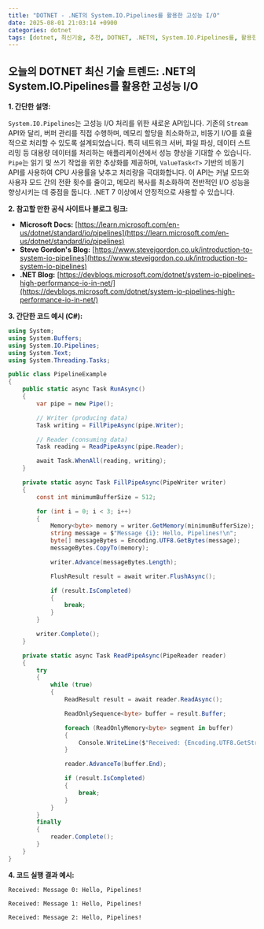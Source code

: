 ```yaml
---
title: "DOTNET - .NET의 System.IO.Pipelines를 활용한 고성능 I/O"
date: 2025-08-01 21:03:14 +0900
categories: dotnet
tags: [dotnet, 최신기술, 추천, DOTNET, .NET의, System.IO.Pipelines를, 활용한, 고성능, I/O]
---
```


## 오늘의 DOTNET 최신 기술 트렌드: **.NET의 System.IO.Pipelines를 활용한 고성능 I/O**

**1. 간단한 설명:**

`System.IO.Pipelines`는 고성능 I/O 처리를 위한 새로운 API입니다. 기존의 `Stream` API와 달리, 버퍼 관리를 직접 수행하며, 메모리 할당을 최소화하고, 비동기 I/O를 효율적으로 처리할 수 있도록 설계되었습니다.  특히 네트워크 서버, 파일 파싱, 데이터 스트리밍 등 대용량 데이터를 처리하는 애플리케이션에서 성능 향상을 기대할 수 있습니다.  `Pipe`는 읽기 및 쓰기 작업을 위한 추상화를 제공하며, `ValueTask<T>` 기반의 비동기 API를 사용하여 CPU 사용률을 낮추고 처리량을 극대화합니다.  이 API는 커널 모드와 사용자 모드 간의 전환 횟수를 줄이고, 메모리 복사를 최소화하여 전반적인 I/O 성능을 향상시키는 데 중점을 둡니다. .NET 7 이상에서 안정적으로 사용할 수 있습니다.

**2. 참고할 만한 공식 사이트나 블로그 링크:**

*   **Microsoft Docs:** [https://learn.microsoft.com/en-us/dotnet/standard/io/pipelines](https://learn.microsoft.com/en-us/dotnet/standard/io/pipelines)
*   **Steve Gordon's Blog:** [https://www.stevejgordon.co.uk/introduction-to-system-io-pipelines](https://www.stevejgordon.co.uk/introduction-to-system-io-pipelines)
*   **.NET Blog:** [https://devblogs.microsoft.com/dotnet/system-io-pipelines-high-performance-io-in-net/](https://devblogs.microsoft.com/dotnet/system-io-pipelines-high-performance-io-in-net/)

**3. 간단한 코드 예시 (C#):**

```csharp
using System;
using System.Buffers;
using System.IO.Pipelines;
using System.Text;
using System.Threading.Tasks;

public class PipelineExample
{
    public static async Task RunAsync()
    {
        var pipe = new Pipe();

        // Writer (producing data)
        Task writing = FillPipeAsync(pipe.Writer);

        // Reader (consuming data)
        Task reading = ReadPipeAsync(pipe.Reader);

        await Task.WhenAll(reading, writing);
    }

    private static async Task FillPipeAsync(PipeWriter writer)
    {
        const int minimumBufferSize = 512;

        for (int i = 0; i < 3; i++)
        {
            Memory<byte> memory = writer.GetMemory(minimumBufferSize);
            string message = $"Message {i}: Hello, Pipelines!\n";
            byte[] messageBytes = Encoding.UTF8.GetBytes(message);
            messageBytes.CopyTo(memory);

            writer.Advance(messageBytes.Length);

            FlushResult result = await writer.FlushAsync();

            if (result.IsCompleted)
            {
                break;
            }
        }

        writer.Complete();
    }

    private static async Task ReadPipeAsync(PipeReader reader)
    {
        try
        {
            while (true)
            {
                ReadResult result = await reader.ReadAsync();

                ReadOnlySequence<byte> buffer = result.Buffer;

                foreach (ReadOnlyMemory<byte> segment in buffer)
                {
                    Console.WriteLine($"Received: {Encoding.UTF8.GetString(segment.Span)}");
                }

                reader.AdvanceTo(buffer.End);

                if (result.IsCompleted)
                {
                    break;
                }
            }
        }
        finally
        {
            reader.Complete();
        }
    }
}
```

**4. 코드 실행 결과 예시:**

```
Received: Message 0: Hello, Pipelines!

Received: Message 1: Hello, Pipelines!

Received: Message 2: Hello, Pipelines!
```

